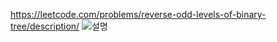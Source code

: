 https://leetcode.com/problems/reverse-odd-levels-of-binary-tree/description/
![설명](https://github.com/user-attachments/assets/40be29f9-b1e6-4285-85e3-b11617e451f9)
